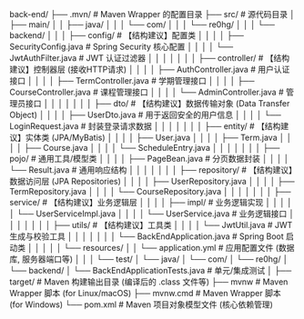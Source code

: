 back-end/
├── .mvn/                  # Maven Wrapper 的配置目录
├── src/                   # 源代码目录
│   ├── main/
│   │   ├── java/
│   │   │   └── com/
│   │   │       └── re0hg/
│   │   │           └── backend/
│   │   │               ├── config/        # 【结构建议】配置类
│   │   │               │   ├── SecurityConfig.java  # Spring Security 核心配置
│   │   │               │   └── JwtAuthFilter.java   # JWT 认证过滤器
│   │   │               │
│   │   │               ├── controller/    # 【结构建议】控制器层 (接收HTTP请求)
│   │   │               │   ├── AuthController.java      # 用户认证接口
│   │   │               │   ├── TermController.java      # 学期管理接口
│   │   │               │   ├── CourseController.java    # 课程管理接口
│   │   │               │   └── AdminController.java     # 管理员接口
│   │   │               │
│   │   │               ├── dto/           # 【结构建议】数据传输对象 (Data Transfer Object)
│   │   │               │   ├── UserDto.java         # 用于返回安全的用户信息
│   │   │               │   └── LoginRequest.java    # 封装登录请求数据
│   │   │               │
│   │   │               ├── entity/        # 【结构建议】实体类 (JPA/MyBatis)
│   │   │               │   ├── User.java
│   │   │               │   ├── Term.java
│   │   │               │   ├── Course.java
│   │   │               │   └── ScheduleEntry.java
│   │   │               │
│   │   │               ├── pojo/          # 通用工具/模型类
│   │   │               │   ├── PageBean.java        # 分页数据封装
│   │   │               │   └── Result.java          # 通用响应结构
│   │   │               │
│   │   │               ├── repository/    # 【结构建议】数据访问层 (JPA Repositories)
│   │   │               │   ├── UserRepository.java
│   │   │               │   ├── TermRepository.java
│   │   │               │   └── CourseRepository.java
│   │   │               │
│   │   │               ├── service/       # 【结构建议】业务逻辑层
│   │   │               │   ├── impl/                # 业务逻辑实现
│   │   │               │   │   └── UserServiceImpl.java
│   │   │               │   └── UserService.java     # 业务逻辑接口
│   │   │               │
│   │   │               ├── utils/         # 【结构建议】工具类
│   │   │               │   └── JwtUtil.java         # JWT 生成与校验工具
│   │   │               │
│   │   │               └── BackEndApplication.java  # Spring Boot 启动类
│   │   │
│   │   └── resources/
│   │       └── application.yml  # 应用配置文件 (数据库, 服务器端口等)
│   │
│   └── test/
│       └── java/
│           └── com/
│               └── re0hg/
│                   └── backend/
│                       └── BackEndApplicationTests.java # 单元/集成测试
│
├── target/                # Maven 构建输出目录 (编译后的 .class 文件等)
├── mvnw                   # Maven Wrapper 脚本 (for Linux/macOS)
├── mvnw.cmd               # Maven Wrapper 脚本 (for Windows)
└── pom.xml                # Maven 项目对象模型文件 (核心依赖管理)
